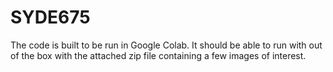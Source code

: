 # SYDE675

The code is built to be run in Google Colab. It should be able to run with out of the box with the attached zip file containing a few images of interest. 
